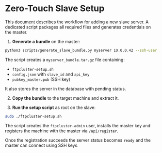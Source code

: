 # Zero-Touch Slave Setup

This document describes the workflow for adding a new slave server. A dedicated script
packages all required files and generates credentials on the master.

1. **Generate a bundle** on the master:

```bash
python3 scripts/generate_slave_bundle.py myserver 10.0.0.42 --ssh-user ubuntu
```

The script creates a `myserver_bundle.tar.gz` file containing:
- `ftpcluster-setup.sh`
- `config.json` with `slave_id` and `api_key`
- `pubkey_master.pub` (SSH key)

It also stores the server in the database with pending status.

2. **Copy the bundle** to the target machine and extract it.

3. **Run the setup script** as root on the slave:

```bash
sudo ./ftpcluster-setup.sh
```

The script creates the `ftpcluster-admin` user, installs the master key and
registers the machine with the master via `/api/register`.

Once the registration succeeds the server status becomes `ready` and the master
can connect using SSH keys.
